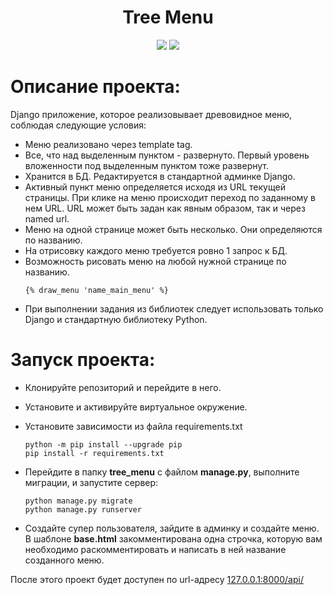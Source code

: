 <div id="header" align="center">
  <h1>Tree Menu</h1>
  <img src="https://img.shields.io/badge/Python-3.7.9-F8F8FF?style=for-the-badge&logo=python&logoColor=20B2AA">
  <img src="https://img.shields.io/badge/Django-3.2.23-F8F8FF?style=for-the-badge&logo=django&logoColor=00FF00">
</div>

# Описание проекта:
Django приложение, которое реализовывает древовидное меню, соблюдая следующие условия:
- Меню реализовано через template tag.
- Все, что над выделенным пунктом - развернуто. Первый уровень вложенности под выделенным пунктом тоже развернут.
- Хранится в БД. Редактируется в стандартной админке Django. 
- Активный пункт меню определяется исходя из URL текущей страницы. При клике на меню происходит переход по заданному в нем URL. URL может быть задан как явным образом, так и через named url.
- Меню на одной странице может быть несколько. Они определяются по названию.
- На отрисовку каждого меню требуется ровно 1 запрос к БД.
- Возможность рисовать меню на любой нужной странице по названию.
    ```
    {% draw_menu 'name_main_menu' %}
    ```
- При выполнении задания из библиотек следует использовать только Django и стандартную библиотеку Python.


# Запуск проекта:
- Клонируйте репозиторий и перейдите в него.
- Установите и активируйте виртуальное окружение.
- Установите зависимости из файла requirements.txt
    ```
    python -m pip install --upgrade pip
    pip install -r requirements.txt
    ``` 
- Перейдите в папку **tree_menu** с файлом **manage.py**, выполните миграции, и запустите сервер:
    ```
    python manage.py migrate
    python manage.py runserver
    ```

- Создайте супер пользователя, зайдите в админку и создайте меню. В шаблоне **base.html** закомментирована одна строчка, которую вам необходимо раскомментировать и написать в ней название созданного меню.

После этого проект будет доступен по url-адресу [127.0.0.1:8000/api/](http://127.0.0.1:8000/)
